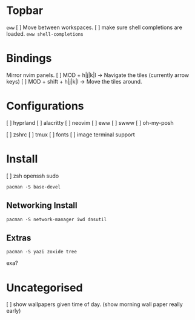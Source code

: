

# Topbar
`eww`
[ ] Move between workspaces.
[ ] make sure shell completions are loaded. `eww shell-completions`

# Bindings

Mirror nvim panels.
[ ] MOD + h|j|k|l -> Navigate the tiles (currently arrow keys)
[ ] MOD + shift + h|j|k|l -> Move the tiles around.



# Configurations

[ ] hyprland
[ ] alacritty
[ ] neovim
[ ] eww
[ ] swww
[ ] oh-my-posh

[ ] zshrc
[ ] tmux
[ ] fonts
[ ] image terminal support


# Install

[ ] zsh openssh sudo 

```
pacman -S base-devel
```


## Networking Install

```
pacman -S network-manager iwd dnsutil
```

## Extras

```
pacman -S yazi zoxide tree
```

exa?

# Uncategorised

[ ] show wallpapers given time of day. (show morning wall paper really early)

